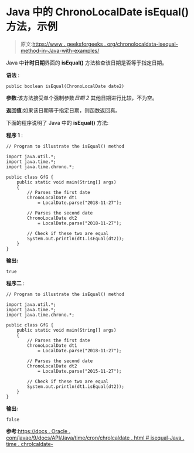 # Java 中的 ChronoLocalDate isEqual()方法，示例

> 原文:[https://www . geeksforgeeks . org/chronolocaldata-isequal-method-in-Java-with-examples/](https://www.geeksforgeeks.org/chronolocaldate-isequal-method-in-java-with-examples/)

Java 中**计时日期**界面的 **isEqual()** 方法检查该日期是否等于指定日期。

**语法** :

```
public boolean isEqual(ChronoLocalDate date2)

```

**参数**:该方法接受单个强制参数*日期 2* 其他日期进行比较，不为空。

**返回值**:如果该日期等于指定日期，则函数返回真。

下面的程序说明了 Java 中的 **isEqual()** 方法:

**程序 1** :

```
// Program to illustrate the isEqual() method

import java.util.*;
import java.time.*;
import java.time.chrono.*;

public class GfG {
    public static void main(String[] args)
    {
        // Parses the first date
        ChronoLocalDate dt1
            = LocalDate.parse("2018-11-27");

        // Parses the second date
        ChronoLocalDate dt2
            = LocalDate.parse("2018-11-27");

        // Check if these two are equal
        System.out.println(dt1.isEqual(dt2));
    }
}
```

**输出:**

```
true

```

**程序二** :

```
// Program to illustrate the isEqual() method

import java.util.*;
import java.time.*;
import java.time.chrono.*;

public class GfG {
    public static void main(String[] args)
    {
        // Parses the first date
        ChronoLocalDate dt1
            = LocalDate.parse("2018-11-27");

        // Parses the second date
        ChronoLocalDate dt2
            = LocalDate.parse("2015-11-27");

        // Check if these two are equal
        System.out.println(dt1.isEqual(dt2));
    }
}
```

**输出:**

```
false

```

**参考**:[https://docs . Oracle . com/javae/9/docs/API/Java/time/cron/chrolcaldate . html # isequal-Java . time . chrolcaldate-](https://docs.oracle.com/javase/9/docs/api/java/time/chrono/ChronoLocalDate.html#isEqual-java.time.chrono.ChronoLocalDate-)
